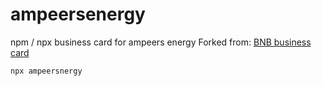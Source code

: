 # ampeersenergy

npm / npx business card for ampeers energy
Forked from: [BNB business card](https://github.com/bnb/bitandbang)

`npx ampeersnergy`